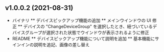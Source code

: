
## v1.0.0.2 (2021-08-31)

* バイナリ
** デバイスピックアップ機能の追加
** メインウインドウの UI 修正
** デバイスの "ChangeDeviceGroup" を選択したとき、紐づいているデバイスグループが選択された状態でウインドウが表示されるように修正
* README
** デバイスピックアップ機能について説明を追加
** 基本機能にサインインの説明を追記、画像の差し替え

